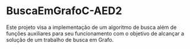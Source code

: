 # BuscaEmGrafoC-AED2
Este projeto visa a implementação de um algoritmo de busca além de funções auxiliares para seu funcionamento com o objetivo de alcançar a solução de um trabalho de busca em Grafo.
